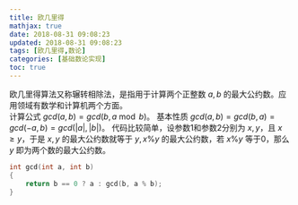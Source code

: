 ```yaml
---
title: 欧几里得
mathjax: true
date: 2018-08-31 09:08:23
updated: 2018-08-31 09:08:23
tags: [欧几里得,数论]
categories: [基础数论实现]
toc: true
---
```


欧几里得算法又称辗转相除法，是指用于计算两个正整数 $a,b$ 的最大公约数。应用领域有数学和计算机两个方面。  
计算公式 $gcd(a,b)=gcd(b, a\bmod b)$。
基本性质 $gcd(a,b)=gcd(b,a)=gcd(-a,b)=gcd(|a|,|b|)$。
代码比较简单，设参数1和参数2分别为 $x,y$，且 $x\geq y$，于是 $x,y$ 的最大公约数就等于 $y,x\%y$ 的最大公约数，若 $x\%y$ 等于0，那么 $y$ 即为两个数的最大公约数。
<!--more-->
```cpp
int gcd(int a, int b)
{
    return b == 0 ? a : gcd(b, a % b);
}
```

